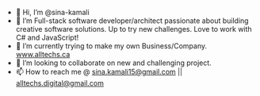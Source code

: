 - 👋 Hi, I’m @sina-kamali
- 👀 I’m Full-stack software developer/architect passionate about building creative software solutions. Up to try new challenges. Love to work with C# and JavaScript!
- 🌱 I’m currently trying to make my own Business/Company. www.alltechs.ca
- 💞️ I’m looking to collaborate on new and challenging project.
- 📫 How to reach me @ sina.kamali15@gmail.com || alltechs.digital@gmail.com

<!---
sina-kamali/sina-kamali is a ✨ special ✨ repository because its `README.md` (this file) appears on your GitHub profile.
You can click the Preview link to take a look at your changes.
--->
